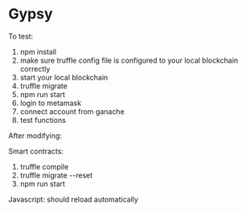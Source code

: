 # Gypsy

To test:

1. npm install
2. make sure truffle config file is configured to your local blockchain correctly
3. start your local blockchain
4. truffle migrate
5. npm run start
6. login to metamask
7. connect account from ganache
8. test functions

After modifying:

Smart contracts:
 1. truffle compile
 2. truffle migrate --reset
 3. npm run start

Javascript:
  should reload automatically
